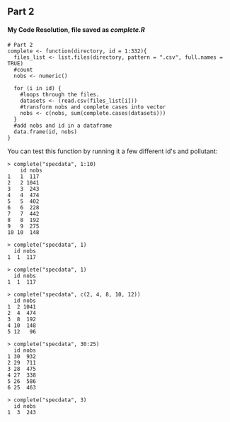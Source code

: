 ## Part 2

#### My Code Resolution, file saved as *complete.R*

```
# Part 2
complete <- function(directory, id = 1:332){
  files_list <- list.files(directory, pattern = ".csv", full.names = TRUE)
  #count
  nobs <- numeric()
 
  for (i in id) {
    #loops through the files.
    datasets <- (read.csv(files_list[i]))
    #transform nobs and complete cases into vector
    nobs <- c(nobs, sum(complete.cases(datasets))) 
  }
  #add nobs and id in a dataframe
  data.frame(id, nobs)
}
```



You can test this function by running it a few different id's and pollutant:

```
> complete("specdata", 1:10)
	id nobs
1   1  117
2   2 1041
3   3  243
4   4  474
5   5  402
6   6  228
7   7  442
8   8  192
9   9  275
10 10  148
```

```
> complete("specdata", 1)
  id nobs
1  1  117
```

```
> complete("specdata", 1)
  id nobs
1  1  117
```

```
> complete("specdata", c(2, 4, 8, 10, 12))
  id nobs
1  2 1041
2  4  474
3  8  192
4 10  148
5 12   96
```

```
> complete("specdata", 30:25)
  id nobs
1 30  932
2 29  711
3 28  475
4 27  338
5 26  586
6 25  463
```

```
> complete("specdata", 3)
  id nobs
1  3  243
```
